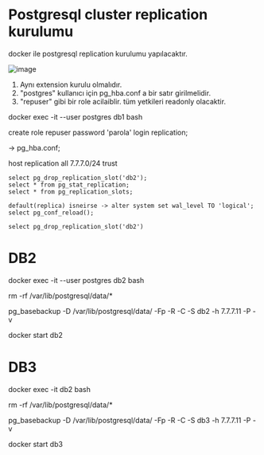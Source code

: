 

# Postgresql cluster replication kurulumu

docker ile postgresql replication kurulumu yapılacaktır. 


![image](https://user-images.githubusercontent.com/9527118/155673474-f1e87e5c-899c-4b69-b1e4-351faa27c16b.png)


1. Aynı extension kurulu olmalıdır. 
2. "postgres" kullanıcı için pg_hba.conf a bir satır girilmelidir.
3. "repuser" gibi bir role acilaiblir. tüm yetkileri readonly olacaktir. 
  

docker exec -it --user postgres db1 bash

create role repuser password 'parola' login replication;

-> pg_hba.conf;

host   replication     all             7.7.7.0/24              trust
  


```
select pg_drop_replication_slot('db2');
select * from pg_stat_replication;
select * from pg_replication_slots;

default(replica) isneirse -> alter system set wal_level TO 'logical';
select pg_conf_reload();

select pg_drop_replication_slot('db2')
```


# DB2
docker exec -it --user postgres db2 bash 

rm -rf /var/lib/postgresql/data/*

pg_basebackup  -D /var/lib/postgresql/data/ -Fp -R -C -S db2 -h 7.7.7.11 -P -v

docker start db2 


# DB3

docker exec -it db2 bash 

rm -rf /var/lib/postgresql/data/*

pg_basebackup  -D /var/lib/postgresql/data/ -Fp -R -C -S db3 -h 7.7.7.11 -P -v

docker start db3
